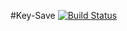 #Key-Save [![Build Status](https://travis-ci.org/davecremins/key-save.svg?branch=master)](https://travis-ci.org/davecremins/key-save)
